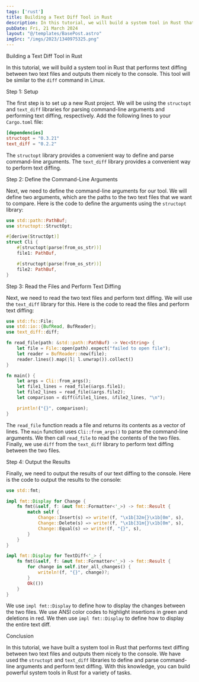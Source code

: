 ```yaml
---
tags: ['rust']
title: Building a Text Diff Tool in Rust
description: In this tutorial, we will build a system tool in Rust that performs text diffing between two text files and outputs them nicely to the console. This tool will be similar to the `diff` command in Linux.
pubDate: Fri, 21 March 2024
layout: "@/templates/BasePost.astro"
imgSrc: "/imgs/2023/1340975325.png"
---
```


Building a Text Diff Tool in Rust

In this tutorial, we will build a system tool in Rust that performs text diffing between two text files and outputs them nicely to the console. This tool will be similar to the `diff` command in Linux.

Step 1: Setup

The first step is to set up a new Rust project. We will be using the `structopt` and `text_diff` libraries for parsing command-line arguments and performing text diffing, respectively. Add the following lines to your `Cargo.toml` file:

```toml
[dependencies]
structopt = "0.3.21"
text_diff = "0.2.2"
```

The `structopt` library provides a convenient way to define and parse command-line arguments. The `text_diff` library provides a convenient way to perform text diffing.

Step 2: Define the Command-Line Arguments

Next, we need to define the command-line arguments for our tool. We will define two arguments, which are the paths to the two text files that we want to compare. Here is the code to define the arguments using the `structopt` library:

```rust
use std::path::PathBuf;
use structopt::StructOpt;

#[derive(StructOpt)]
struct Cli {
    #[structopt(parse(from_os_str))]
    file1: PathBuf,

    #[structopt(parse(from_os_str))]
    file2: PathBuf,
}
```

Step 3: Read the Files and Perform Text Diffing

Next, we need to read the two text files and perform text diffing. We will use the `text_diff` library for this. Here is the code to read the files and perform text diffing:

```rust
use std::fs::File;
use std::io::{BufRead, BufReader};
use text_diff::diff;

fn read_file(path: &std::path::PathBuf) -> Vec<String> {
    let file = File::open(path).expect("failed to open file");
    let reader = BufReader::new(file);
    reader.lines().map(|l| l.unwrap()).collect()
}

fn main() {
    let args = Cli::from_args();
    let file1_lines = read_file(&args.file1);
    let file2_lines = read_file(&args.file2);
    let comparison = diff(&file1_lines, &file2_lines, "\n");

    println!("{}", comparison);
}
```

The `read_file` function reads a file and returns its contents as a vector of lines. The `main` function uses `Cli::from_args()` to parse the command-line arguments. We then call `read_file` to read the contents of the two files. Finally, we use `diff` from the `text_diff` library to perform text diffing between the two files.

Step 4: Output the Results

Finally, we need to output the results of our text diffing to the console. Here is the code to output the results to the console:

```rust
use std::fmt;

impl fmt::Display for Change {
    fn fmt(&self, f: &mut fmt::Formatter<'_>) -> fmt::Result {
        match self {
            Change::Insert(s) => write!(f, "\x1b[32m{}\x1b[0m", s),
            Change::Delete(s) => write!(f, "\x1b[31m{}\x1b[0m", s),
            Change::Equal(s) => write!(f, "{}", s),
        }
    }
}

impl fmt::Display for TextDiff<'_> {
    fn fmt(&self, f: &mut fmt::Formatter<'_>) -> fmt::Result {
        for change in self.iter_all_changes() {
            writeln!(f, "{}", change)?;
        }
        Ok(())
    }
}
```

We use `impl fmt::Display` to define how to display the changes between the two files. We use ANSI color codes to highlight insertions in green and deletions in red. We then use `impl fmt::Display` to define how to display the entire text diff.

Conclusion

In this tutorial, we have built a system tool in Rust that performs text diffing between two text files and outputs them nicely to the console. We have used the `structopt` and `text_diff` libraries to define and parse command-line arguments and perform text diffing. With this knowledge, you can build powerful system tools in Rust for a variety of tasks.